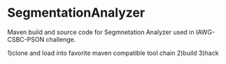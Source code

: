 # SegmentationAnalyzer

Maven build and source code for Segmnetation Analyzer used in IAWG-CSBC-PSON challenge.  

1)clone and load into favorite maven compatible tool chain
2)build
3)hack
